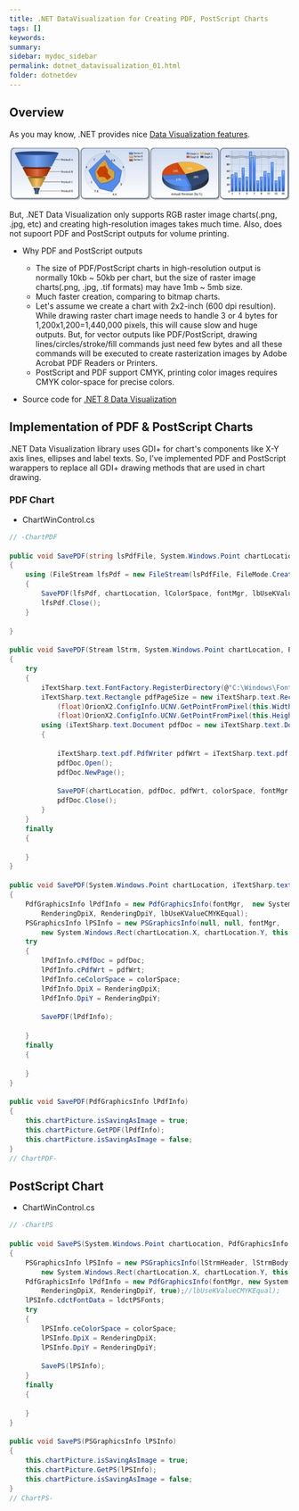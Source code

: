 ```yaml
---
title: .NET DataVisualization for Creating PDF, PostScript Charts 
tags: []
keywords:
summary: 
sidebar: mydoc_sidebar
permalink: dotnet_datavisualization_01.html
folder: dotnetdev
---
```


## Overview

As you may know, .NET provides nice [Data Visualization features](https://github.com/dotnet/winforms-datavisualization/tree/main).

![Chart Sample Images](chart_samples.png)

But, .NET Data Visualization only supports RGB raster image charts(.png, .jpg, etc) and creating high-resolution images takes much time. Also, does not supoort PDF and PostScript outputs for volume printing.

- Why PDF and PostScript outputs
    - The size of PDF/PostScript charts in high-resolution output is normally 10kb ~ 50kb per chart, but the size of raster image charts(.png, .jpg, .tif formats) may have 1mb ~ 5mb size.
    - Much faster creation, comparing to bitmap charts.
    - Let's assume we create a chart with 2x2-inch (600 dpi resultion). While drawing raster chart image needs to handle 3 or 4 bytes for 1,200x1,200=1,440,000 pixels, this will cause slow and huge outputs. But, for vector outputs like PDF/PostScript, drawing lines/circles/stroke/fill commands just need few bytes and all these commands will be executed to create rasterization images by Adobe Acrobat PDF Readers or Printers.
    - PostScript and PDF support CMYK, printing color images requires CMYK color-space for precise colors.

- Source code for [.NET 8 Data Visualization](https://github.com/heungwook/NET8_DataVisualization)


## Implementation of PDF & PostScript Charts

.NET Data Visualization library uses GDI+ for chart's components like X-Y axis lines, ellipses and label texts. So, I've implemented PDF and PostScript warappers to replace all GDI+ drawing methods that are used in chart drawing.

### PDF Chart
- ChartWinControl.cs

```C#
// -ChartPDF

public void SavePDF(string lsPdfFile, System.Windows.Point chartLocation, PdfGraphicsInfo.EnumColorSpace lColorSpace, OrionX2.OrionFont.FontManagerConfig fontMgr, bool lbUseKValueCMYKEqual)
{
    using (FileStream lfsPdf = new FileStream(lsPdfFile, FileMode.Create, FileAccess.ReadWrite, FileShare.ReadWrite))
    {
        SavePDF(lfsPdf, chartLocation, lColorSpace, fontMgr, lbUseKValueCMYKEqual);
        lfsPdf.Close();
    }
    
}

public void SavePDF(Stream lStrm, System.Windows.Point chartLocation, PdfGraphicsInfo.EnumColorSpace colorSpace, OrionX2.OrionFont.FontManagerConfig fontMgr, bool lbUseKValueCMYKEqual)
{
    try
    {
        iTextSharp.text.FontFactory.RegisterDirectory(@"C:\Windows\Fonts");
        iTextSharp.text.Rectangle pdfPageSize = new iTextSharp.text.Rectangle(0, 0, 
            (float)OrionX2.ConfigInfo.UCNV.GetPointFromPixel(this.Width, renderingDpiX),
            (float)OrionX2.ConfigInfo.UCNV.GetPointFromPixel(this.Height, renderingDpiY), 0);
        using (iTextSharp.text.Document pdfDoc = new iTextSharp.text.Document(pdfPageSize))
        {

            iTextSharp.text.pdf.PdfWriter pdfWrt = iTextSharp.text.pdf.PdfWriter.GetInstance(pdfDoc, lStrm);
            pdfDoc.Open();
            pdfDoc.NewPage();

            SavePDF(chartLocation, pdfDoc, pdfWrt, colorSpace, fontMgr, lbUseKValueCMYKEqual);
            pdfDoc.Close();
        }
    }
    finally
    {

    }
}

public void SavePDF(System.Windows.Point chartLocation, iTextSharp.text.Document pdfDoc, iTextSharp.text.pdf.PdfWriter pdfWrt, PdfGraphicsInfo.EnumColorSpace colorSpace, OrionX2.OrionFont.FontManagerConfig fontMgr, bool lbUseKValueCMYKEqual)
{
    PdfGraphicsInfo lPdfInfo = new PdfGraphicsInfo(fontMgr,  new System.Windows.Rect(chartLocation.X, chartLocation.Y, this.Width, this.Height), 
        RenderingDpiX, RenderingDpiY, lbUseKValueCMYKEqual);
    PSGraphicsInfo lPSInfo = new PSGraphicsInfo(null, null, fontMgr,
        new System.Windows.Rect(chartLocation.X, chartLocation.Y, this.Width, this.Height), RenderingDpiX, RenderingDpiY);
    try
    {
        lPdfInfo.cPdfDoc = pdfDoc;
        lPdfInfo.cPdfWrt = pdfWrt;
        lPdfInfo.ceColorSpace = colorSpace;
        lPdfInfo.DpiX = RenderingDpiX;
        lPdfInfo.DpiY = RenderingDpiY;

        SavePDF(lPdfInfo);

    }
    finally
    {

    }
}

public void SavePDF(PdfGraphicsInfo lPdfInfo)
{
    this.chartPicture.isSavingAsImage = true;
    this.chartPicture.GetPDF(lPdfInfo);
    this.chartPicture.isSavingAsImage = false;
}
// ChartPDF-
```


## PostScript Chart

- ChartWinControl.cs

```C#
// -ChartPS

public void SavePS(System.Windows.Point chartLocation, PdfGraphicsInfo.EnumColorSpace colorSpace, OrionX2.OrionFont.FontManagerConfig fontMgr, Dictionary<string, PSFontData> ldctPSFonts, Stream lStrmHeader, Stream lStrmBody)
{
    PSGraphicsInfo lPSInfo = new PSGraphicsInfo(lStrmHeader, lStrmBody, fontMgr,
        new System.Windows.Rect(chartLocation.X, chartLocation.Y, this.Width, this.Height), RenderingDpiX, RenderingDpiY);
    PdfGraphicsInfo lPdfInfo = new PdfGraphicsInfo(fontMgr, new System.Windows.Rect(chartLocation.X, chartLocation.Y, this.Width, this.Height),
        RenderingDpiX, RenderingDpiY, true);//lbUseKValueCMYKEqual);
    lPSInfo.cdctFontData = ldctPSFonts;
    try
    {
        lPSInfo.ceColorSpace = colorSpace;
        lPSInfo.DpiX = RenderingDpiX;
        lPSInfo.DpiY = RenderingDpiY;

        SavePS(lPSInfo);
    }
    finally
    {

    }
}

public void SavePS(PSGraphicsInfo lPSInfo)
{
    this.chartPicture.isSavingAsImage = true;
    this.chartPicture.GetPS(lPSInfo);
    this.chartPicture.isSavingAsImage = false;
}
// ChartPS-
```

